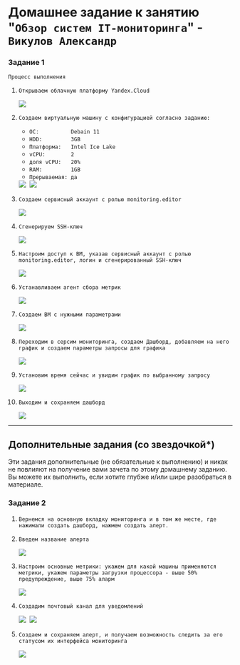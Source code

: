 # Домашнее задание к занятию "`Обзор систем IT-мониторинга`" - `Викулов Александр`

### Задание 1

`Процесс выполнения`

1. `Открываем облачную платформу Yandex.Cloud`

    <kbd>  
      <img src="https://github.com/AleksandrVikulov/08-01-monitoring-systems/raw/main/task_img/01.png">
    </kbd>

2. `Создаем виртуальную машину с конфигурацией согласно заданию:`
    * `ОС:          Debain 11`
    * `HDD:         3GB`
    * `Платформа:   Intel Ice Lake`
    * `vCPU:        2`
    * `доля vCPU:   20%`
    * `RAM:         1GB`
    * `Прерываемая: да`

    <kbd>  
      <img src="https://github.com/AleksandrVikulov/08-01-monitoring-systems/raw/main/task_img/02-1.png">
    </kbd>
    
    <kbd>  
      <img src="https://github.com/AleksandrVikulov/08-01-monitoring-systems/raw/main/task_img/02-2.png">
    </kbd>

3. `Создаем сервисный аккаунт с ролью monitoring.editor`

    <kbd>  
      <img src="https://github.com/AleksandrVikulov/08-01-monitoring-systems/raw/main/task_img/03.png">
    </kbd>

4. `Сгенерируем SSH-ключ`

     <kbd>  
      <img src="https://github.com/AleksandrVikulov/08-01-monitoring-systems/raw/main/task_img/04.png">
    </kbd>

5. `Настроим доступ к ВМ, указав сервисный аккаунт с ролью monitoring.editor, логин и сгенерированный SSH-ключ`

    <kbd>  
      <img src="https://github.com/AleksandrVikulov/08-01-monitoring-systems/raw/main/task_img/05.png">
    </kbd>
    
6. `Устанавливаем агент сбора метрик`

    <kbd>  
      <img src="https://github.com/AleksandrVikulov/08-01-monitoring-systems/raw/main/task_img/06.png">
    </kbd>

7. `Создаем ВМ с нужными параметрами`

    <kbd>  
      <img src="https://github.com/AleksandrVikulov/08-01-monitoring-systems/raw/main/task_img/07.png">
    </kbd>

8. `Переходим в серсим мониторинга, создаем Дашборд, добавляем на него график и создаем параметры запросы для графика`

    <kbd>  
      <img src="https://github.com/AleksandrVikulov/08-01-monitoring-systems/raw/main/task_img/08.png">
    </kbd>

9. `Установим время сейчас и увидим график по выбранному запросу`

    <kbd>  
      <img src="https://github.com/AleksandrVikulov/08-01-monitoring-systems/raw/main/task_img/09.png">
    </kbd>

10. `Выходим и сохраняем дашборд`

    <kbd>  
      <img src="https://github.com/AleksandrVikulov/08-01-monitoring-systems/raw/main/task_img/10.png">
    </kbd>

---
## Дополнительные задания (со звездочкой*)

Эти задания дополнительные (не обязательные к выполнению) и никак не повлияют на получение вами зачета по этому домашнему заданию. Вы можете их выполнить, если хотите глубже и/или шире разобраться в материале.

### Задание 2

1. `Вернемся на основную вкладку мониторинга и в том же месте, где нажимали создать дашборд, нажмем создать алерт.`
2. `Введем название алерта`

    <kbd>  
      <img src="https://github.com/AleksandrVikulov/08-01-monitoring-systems/raw/main/task_img/11.png">
    </kbd>

3. `Настроим основные метрики: укажем для какой машины применяются метрики, укажем параметры загрузки процессора - выше 50% предупреждение, выше 75% аларм`

    <kbd>  
      <img src="https://github.com/AleksandrVikulov/08-01-monitoring-systems/raw/main/task_img/12.png">
    </kbd>

4. `Создадим почтовый канал для уведомлений`

    <kbd>  
      <img src="https://github.com/AleksandrVikulov/08-01-monitoring-systems/raw/main/task_img/13.png">
    </kbd>
    
    <kbd>  
      <img src="https://github.com/AleksandrVikulov/08-01-monitoring-systems/raw/main/task_img/14.png">
    </kbd>

5. `Создаем и сохраняем алерт, и получаем возможность следить за его статусом их интерфейса мониторинга`

    <kbd>  
      <img src="https://github.com/AleksandrVikulov/08-01-monitoring-systems/raw/main/task_img/15.png">
    </kbd>

